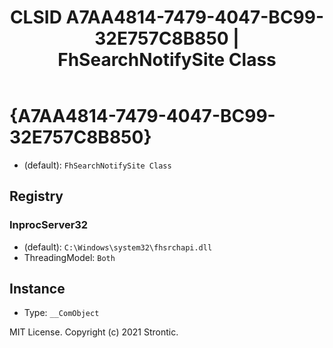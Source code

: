 ﻿---
title: "CLSID A7AA4814-7479-4047-BC99-32E757C8B850 | FhSearchNotifySite Class"
excerpt: What is COM-Object CLSID A7AA4814-7479-4047-BC99-32E757C8B850?
---

# {A7AA4814-7479-4047-BC99-32E757C8B850}

* (default): `FhSearchNotifySite Class`

## Registry


### InprocServer32

* (default): `C:\Windows\system32\fhsrchapi.dll`
* ThreadingModel: `Both`

## Instance

* Type: `__ComObject`

MIT License. Copyright (c) 2021 Strontic.


